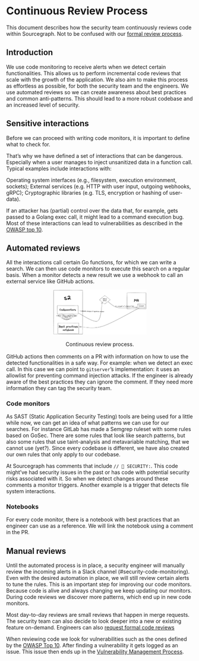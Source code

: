 # Continuous Review Process
This document describes how the security team continuously reviews code within Sourcegraph. Not to be confused with our [formal review process](./secure-code-review.md).

## Introduction
We use code monitoring to receive alerts when we detect certain functionalities. This allows us to perform incremental code reviews that scale with the growth of the application. We also aim to make this process as effortless as possible, for both the security team and the engineers. We use automated reviews so we can create awareness about best practices and common anti-patterns. This should lead to a more robust codebase and an increased level of security.

## Sensitive interactions
Before we can proceed with writing code monitors, it is important to define what to check for. 

That’s why we have defined a set of interactions that can be dangerous. Especially when a user manages to inject unsanitized data in a function call. Typical examples include interactions with:

Operating system interfaces (e.g., filesystem, execution environment, sockets);
External services (e.g. HTTP with user input, outgoing webhooks, gRPC);
Cryptographic libraries (e.g. TLS, encryption or hashing of user-data).

If an attacker has (partial) control over the data that, for example, gets passed to a Golang exec call, it might lead to a command execution bug. Most of these interactions can lead to vulnerabilities as described in the [OWASP top 10](https://owasp.org/Top10/).

## Automated reviews

All the interactions call certain Go functions, for which we can write a search. We can then use code monitors to execute this search on a regular basis. When a monitor detects a new result we use a webhook to call an external service like GitHub actions.

<div style="text-align: center; margin-bottom: 1rem">
  <img src="./img/continuous-code-reviews.png" width="50%" alt="Continuous review process.">
  <p>Continuous review process.</p>
</div>

GitHub actions then comments on a PR with information on how to use the detected functionalities in a safe way. For example: when we detect an exec call. In this case we can point to `gitserver`’s implementation: it uses an allowlist for preventing command injection attacks. If the engineer is already aware of the best practices they can ignore the comment. If they need more information they can tag the security team.

### Code monitors
As SAST (Static Application Security Testing) tools are being used for a little while now, we can get an idea of what patterns we can use for our searches. For instance GitLab has made a Semgrep ruleset with some rules based on GoSec. There are some rules that look like search patterns, but also some rules that use taint-analysis and metavariable matching, that we cannot use (yet?). Since every codebase is different, we have also created our own rules that only apply to our codebase.

At Sourcegraph has comments that include `// 🚨 SECURITY:`. This code might’ve had security issues in the past or has code with potential security risks associated with it. So when we detect changes around these comments a monitor triggers. Another example is a trigger that detects file system interactions.

### Notebooks
For every code monitor, there is a notebook with best practices that an engineer can use as a reference. We will link the notebook using a comment in the PR.

## Manual reviews
Until the automated process is in place, a security engineer will manually review the incoming alerts in a Slack channel (#security-code-monitoring). Even with the desired automation in place, we will still review certain alerts to tune the rules. This is an important step for improving our code monitors. Because code is alive and always changing we keep updating our monitors. During code reviews we discover more patterns, which end up in new code monitors.

Most day-to-day reviews are small reviews that happen in merge requests. The security team can also decide to look deeper into a new or existing feature on-demand. Engineers can also [request formal code reviews](./secure-code-review.md)

When reviewing code we look for vulnerabilities such as the ones defined by the [OWASP Top 10](https://owasp.org/Top10/). After finding a vulnerability it gets logged as an issue. This issue then ends up in the [Vulnerability Management Process](./vulnerability-management-process.md).
